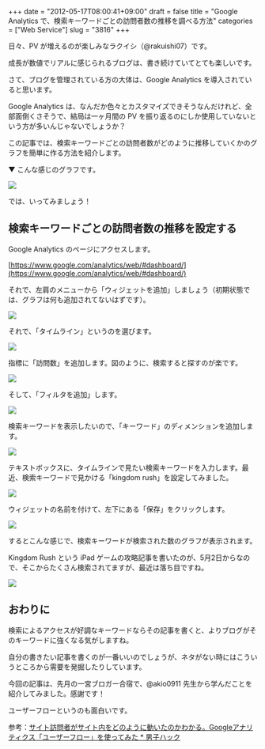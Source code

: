 +++
date = "2012-05-17T08:00:41+09:00"
draft = false
title = "Google Analytics で、検索キーワードごとの訪問者数の推移を調べる方法"
categories = ["Web Service"]
slug = "3816"
+++

日々、PV が増えるのが楽しみなラクイシ（@rakuishi07）です。

成長が数値でリアルに感じられるブログは、書き続けていてとても楽しいです。

さて、ブログを管理されている方の大体は、Google Analytics を導入されていると思います。

Google Analytics は、なんだか色々とカスタマイズできそうなんだけれど、全部面倒くさそうで、結局は一ヶ月間の PV を振り返るのにしか使用していないという方が多いんじゃないでしょうか？

この記事では、検索キーワードごとの訪問者数がどのように推移していくかのグラフを簡単に作る方法を紹介します。

▼ こんな感じのグラフです。

![](/images/2012/05/3816_1.png)

では、いってみましょう！

## 検索キーワードごとの訪問者数の推移を設定する

Google Analytics のページにアクセスします。

[https://www.google.com/analytics/web/#dashboard/](https://www.google.com/analytics/web/#dashboard/)

それで、左肩のメニューから「ウィジェットを追加」しましょう（初期状態では、グラフは何も追加されてないはずです）。

![](/images/2012/05/3816_2.png)

それで、「タイムライン」というのを選びます。

![](/images/2012/05/3816_3.png)

指標に「訪問数」を追加します。図のように、検索すると探すのが楽です。

![](/images/2012/05/3816_4.png)

そして、「フィルタを追加」します。

![](/images/2012/05/3816_5.png)

検索キーワードを表示したいので、「キーワード」のディメンションを追加します。

![](/images/2012/05/3816_6.png)

テキストボックスに、タイムラインで見たい検索キーワードを入力します。最近、検索キーワードで見かける「kingdom rush」を設定してみました。

![](/images/2012/05/3816_7.png)

ウィジェットの名前を付けて、左下にある「保存」をクリックします。

![](/images/2012/05/3816_8.png)

するとこんな感じで、検索キーワードが検索された数のグラフが表示されます。

Kingdom Rush という iPad ゲームの攻略記事を書いたのが、5月2日からなので、そこからたくさん検索されてますが、最近は落ち目ですね。

![](/images/2012/05/3816_1.png)

## おわりに

検索によるアクセスが好調なキーワードならその記事を書くと、よりブログがそのキーワードに強くなる気がしますね。

自分の書きたい記事を書くのが一番いいのでしょうが、ネタがない時にはこういうところから需要を発掘したりしています。

今回の記事は、先月の一宮ブロガー合宿で、@akio0911 先生から学んだことを紹介してみました。感謝です！

ユーザーフローというのも面白いです。

参考：[サイト訪問者がサイト内をどのように動いたのかわかる。Googleアナリティクス「ユーザーフロー」を使ってみた * 男子ハック](http://www.danshihack.com/2012/05/05/junp/webservices_googleanalytics_userflow.html)
